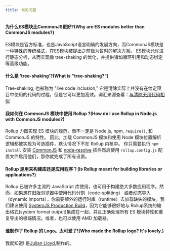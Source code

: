 ```yaml
---
title: 常见问题
---
```


#### 为什么ES模块比CommonJS更好?(Why are ES modules better than CommonJS modules?)

ES模块是官方标准，也是JavaScript语言明确的发展方向，而CommonJS模块是一种特殊的传统格式，在ES模块被提出之前做为暂时的解决方案。 ES模块允许进行静态分析，从而实现像 tree-shaking 的优化，并提供诸如循环引用和动态绑定等高级功能。

#### 什么是 ‘tree-shaking’?(What is "tree-shaking?")

Tree-shaking, 也被称为 "live code inclusion," 它是清除实际上并没有在给定项目中使用的代码的过程，但是它可以更加高效。词汇来源查看：[与清除无用代码相似](https://medium.com/@Rich_Harris/tree-shaking-versus-dead-code-elimination-d3765df85c80#.jnypozs9n) 

#### 我如何在 CommonJS 模块中使用 Rollup ?(How do I use Rollup in Node.js with CommonJS modules?)

Rollup 力图实现 ES 模块的规范，而不一定是 Node.js, npm, `require()`, 和 CommonJS 的特性。 因此，加载 CommonJS 模块和使用 Node 模块位置解析逻辑都被实现为可选插件，默认情况下不在 Rollup 内核中。 你只需要执行 `npm install` 安装 [CommonJS](https://github.com/rollup/rollup-plugin-commonjs) 和 [node-resolve](https://github.com/rollup/rollup-plugin-node-resolve) 插件然后使用 `rollup.config.js` 配置文件启用他们，那你就完成了所有设置。

#### Rollup 是用来构建库还是应用程序？(Is Rollup meant for building libraries or applications?)

Rollup 已被许多主流的 JavaScript 库使用，也可用于构建绝大多数应用程序。然而，如果想在旧版浏览器中使用代码分割（code-splitting） 或者动态导入（dynamic imports），你需要额外的运行时库（runtime）去加载缺失的模块。我们建议使用 [SystemJS Production Build](https://github.com/systemjs/systemjs)，因为它能够很好地与 Rollup系统的输出格式(system format output)集成在一起，并且正确处理所有 ES 模块特性和重复导出的极端情况。或者，也可以使用 AMD 加载器。

#### 谁制作了 Rollup 的 Logo。太可爱了!(Who made the Rollup logo? It's lovely.)

我就知道! 是[Julian Lloyd.](https://twitter.com/jlmakes)制作的。
